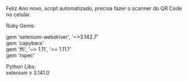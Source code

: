 Feliz Ano novo, script automatizado, precisa fazer o scanner do QR Code no celular.

Ruby Gems:  

gem 'selenium-webdriver', '~>3.142.7'  
gem 'capybara'  
gem 'ffi', '~> 1.11', '>= 1.11.1'  
gem 'rspec'  

Python Libs:  
selenium  v 3.141.0  
